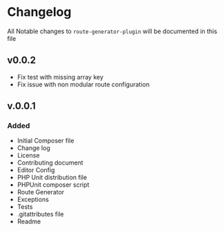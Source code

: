 # Changelog

All Notable changes to `route-generator-plugin` will be documented in this file

## v0.0.2

- Fix test with missing array key
- Fix issue with non modular route configuration

## v.0.0.1

### Added
- Initial Composer file
- Change log
- License
- Contributing document
- Editor Config
- PHP Unit distribution file
- PHPUnit composer script
- Route Generator
- Exceptions
- Tests
- .gitattributes file
- Readme
